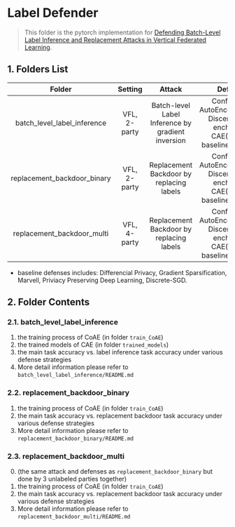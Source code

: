 # Label Defender

> This folder is the pytorch implementation for [Defending Batch-Level Label Inference and Replacement Attacks in Vertical Federated Learning](https://www.computer.org/csdl/journal/bd/5555/01/09833321/1F8uKhxrvNe).

## 1. Folders List
| Folder | Setting| Attack | Defense | Paper|
|:-:|:-:|:-:|:-:|:-:|
|batch_level_label_inference| VFL, 2-party | Batch-level Label Inference by gradient inversion | Confusional AutoEncoder([CAE](https://arxiv.org/abs/2112.05409)), Disceret-SGD enchanced CAE([DCAE](https://arxiv.org/abs/2112.05409)), baseline defenses | [link](https://arxiv.org/abs/2112.05409) |
|replacement_backdoor_binary| VFL, 2-party | Replacement Backdoor by replacing labels | Confusional AutoEncoder([CAE](https://arxiv.org/abs/2112.05409)), Disceret-SGD enchanced CAE([DCAE](https://arxiv.org/abs/2112.05409)), baseline defenses | [link](https://arxiv.org/abs/2112.05409) |
|replacement_backdoor_multi| VFL, 4-party | Replacement Backdoor by replacing labels | Confusional AutoEncoder([CAE](https://arxiv.org/abs/2112.05409)), Disceret-SGD enchanced CAE([DCAE](https://arxiv.org/abs/2112.05409)), baseline defenses | [link](https://arxiv.org/abs/2112.05409) |

* baseline defenses includes: Differencial Privacy, Gradient Sparsification, Marvell, Priviacy Preserving Deep Learning, Discrete-SGD.


## 2. Folder Contents

### 2.1. batch_level_label_inference
1. the training process of CoAE (in folder `train_CoAE`)
2. the trained models of CAE (in folder `trained_models`)
3. the main task accuracy vs. label inference task accuracy under various defense strategies
4. More detail information please refer to `batch_level_label_inference/README.md`

### 2.2. replacement_backdoor_binary
1. the training process of CoAE (in folder `train_CoAE`)
2. the main task accuracy vs. replacement backdoor task accuracy under various defense strategies
3. More detail information please refer to `replacement_backdoor_binary/README.md`

### 2.3. replacement_backdoor_multi
0. (the same attack and defenses as `replacement_backdoor_binary` but done by 3 unlabeled parties together)
1. the training process of CoAE (in folder `train_CoAE`)
2. the main task accuracy vs. replacement backdoor task accuracy under various defense strategies
3. More detail information please refer to `replacement_backdoor_multi/README.md`
